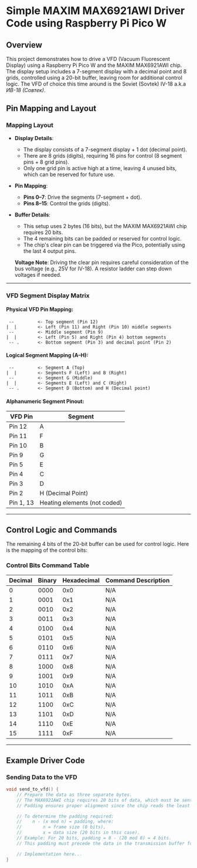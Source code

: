 # Simple MAXIM MAX6921AWI Driver Code using Raspberry Pi Pico W

## Overview

This project demonstrates how to drive a VFD (Vacuum Fluorescent Display) using a Raspberry Pi Pico W and the MAXIM MAX6921AWI chip. The display setup includes a 7-segment display with a decimal point and 8 grids, controlled using a 20-bit buffer, leaving room for additional control logic. The VFD of choice this time around is the Soviet (Sovtek) IV-18 a.k.a _ИВ-18 (Совтек)_. 

## Pin Mapping and Layout

### Mapping Layout

- **Display Details**:
  - The display consists of a 7-segment display + 1 dot (decimal point).
  - There are 8 grids (digits), requiring 16 pins for control (8 segment pins + 8 grid pins).
  - Only one grid pin is active high at a time, leaving 4 unused bits, which can be reserved for future use.

- **Pin Mapping**:
  - **Pins 0–7**: Drive the segments (7-segment + dot).
  - **Pins 8–15**: Control the grids (digits).

- **Buffer Details**:
  - This setup uses 2 bytes (16 bits), but the MAXIM MAX6921AWI chip requires 20 bits.
  - The 4 remaining bits can be padded or reserved for control logic.
  - The chip's clear pin can be triggered via the Pico, potentially using the last 4 output pins. 

  **Voltage Note**: Driving the clear pin requires careful consideration of the bus voltage (e.g., 25V for IV-18). A resistor ladder can step down voltages if needed.

---

### VFD Segment Display Matrix

#### Physical VFD Pin Mapping:
```
 --         <- Top segment (Pin 12)
|  |        <- Left (Pin 11) and Right (Pin 10) middle segments
 --         <- Middle segment (Pin 9)
|  |        <- Left (Pin 5) and Right (Pin 4) bottom segments
 -- .       <- Bottom segment (Pin 3) and decimal point (Pin 2)
```

#### Logical Segment Mapping (A–H):
```
 --         <- Segment A (Top)
|  |        <- Segments F (Left) and B (Right)
 --         <- Segment G (Middle)
|  |        <- Segments E (Left) and C (Right)
 -- .       <- Segment D (Bottom) and H (Decimal point)
```
#### Alphanumeric Segment Pinout:
| VFD Pin | Segment |
|---------|---------|
| Pin 12  | A       |
| Pin 11  | F       |
| Pin 10  | B       |
| Pin 9   | G       |
| Pin 5   | E       |
| Pin 4   | C       |
| Pin 3   | D       |
| Pin 2   | H (Decimal Point) |
| Pin 1, 13 | Heating elements (not coded) |

---

## Control Logic and Commands

The remaining 4 bits of the 20-bit buffer can be used for control logic. Here is the mapping of the control bits:

### Control Bits Command Table

| Decimal | Binary | Hexadecimal | Command Description |
|---------|--------|-------------|---------------------|
| 0       | 0000   | 0x0         | N/A                 |
| 1       | 0001   | 0x1         | N/A                 |
| 2       | 0010   | 0x2         | N/A                 |
| 3       | 0011   | 0x3         | N/A                 |
| 4       | 0100   | 0x4         | N/A                 |
| 5       | 0101   | 0x5         | N/A                 |
| 6       | 0110   | 0x6         | N/A                 |
| 7       | 0111   | 0x7         | N/A                 |
| 8       | 1000   | 0x8         | N/A                 |
| 9       | 1001   | 0x9         | N/A                 |
| 10      | 1010   | 0xA         | N/A                 |
| 11      | 1011   | 0xB         | N/A                 |
| 12      | 1100   | 0xC         | N/A                 |
| 13      | 1101   | 0xD         | N/A                 |
| 14      | 1110   | 0xE         | N/A                 |
| 15      | 1111   | 0xF         | N/A                 |

---

## Example Driver Code

### Sending Data to the VFD
```c
void send_to_vfd() {
    // Prepare the data as three separate bytes.
    // The MAX6921AWI chip requires 20 bits of data, which must be sent as padded 8-bit frames.
    // Padding ensures proper alignment since the chip reads the least significant bit (LSB) first.

    // To determine the padding required:
    //    n - (x mod n) = padding, where:
    //        n = frame size (8 bits),
    //        x = data size (20 bits in this case).
    // Example: For 20 bits, padding = 8 - (20 mod 8) = 4 bits.
    // This padding must precede the data in the transmission buffer for correct operation.

    // Implementation here...
}
